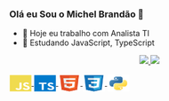 ### Olá eu Sou o Michel Brandão 👋


- 🔭 Hoje eu trabalho com Analista TI
- 🌱 Estudando JavaScript, TypeScript

<div align="center">
  <a href ="https://github.com/brandaomichel">
  <img height="180em" src ="https://github-readme-stats.vercel.app/api?username=brandaomichel&show_icons=true&theme=dracula&include_all_commits=true&count_private=true"/>
  <img height="180em" src ="https://github-readme-stats.vercel.app/api/top-langs/?username=brandaomichel&layout=compact&langs_count=7&theme=dracula"/>
</div>


  <div style ="display: inline_block"><br>
  <img align ="center" alt ="Michel-Js" height ="30" width ="40" src="https://raw.githubusercontent.com/devicons/devicon/master/icons/javascript/javascript-plain.svg">
  <img align ="center" alt ="Michel-Ts" height ="30" width ="40" src="https://raw.githubusercontent.com/devicons/devicon/master/icons/typescript/typescript-plain.svg">
  <img align ="center" alt="Michel-HTML" height="30" width="40" src="https://raw.githubusercontent.com/devicons/devicon/master/icons/html5/html5-original.svg">
  <img align ="center" alt="Michel-CSS" height="30" width="40" src="https://raw.githubusercontent.com/devicons/devicon/master/icons/css3/css3-original.svg">
  <img align ="center" alt="Michel-Python" height="30" width="40" src="https://github.com/devicons/devicon/blob/master/icons/python/python-original.svg">
<div> 

